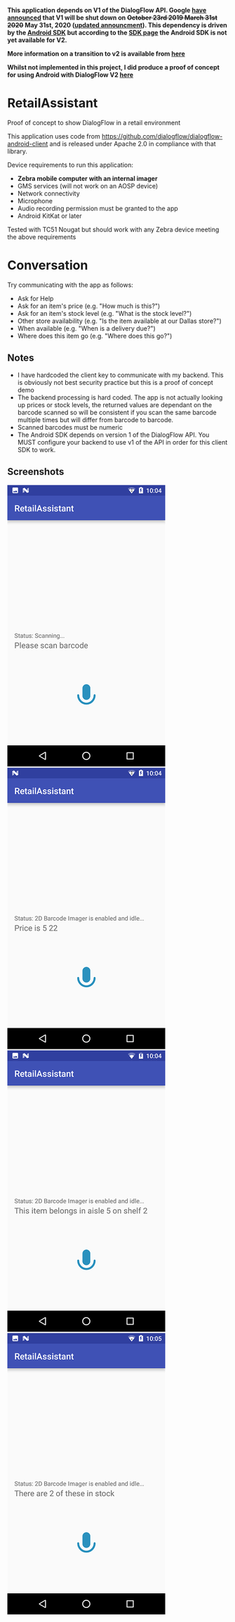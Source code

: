 **This application depends on V1 of the DialogFlow API.  Google [have announced](https://blog.dialogflow.com/post/migrate-to-dialogflow-api-v2/) that V1 will be shut down on ~~October 23rd 2019 March 31st 2020~~ May 31st, 2020 ([updated announcment](https://cloud.google.com/dialogflow/docs/release-notes#November_14_2019)).  This dependency is driven by the [Android SDK](https://github.com/dialogflow/dialogflow-android-client) but according to the [SDK page](https://dialogflow.com/docs/sdks) the Android SDK is not yet available for V2.**

**More information on a transition to v2 is available from [here](Transitioning_To_V2.md)**

**Whilst not implemented in this project, I did produce a proof of concept for using Android with DialogFlow V2 [here](https://github.com/darryncampbell/AndroidV2DialogFlow)**

# RetailAssistant
Proof of concept to show DialogFlow in a retail environment

This application uses code from https://github.com/dialogflow/dialogflow-android-client and is released under Apache 2.0 in compliance with that library.

Device requirements to run this application:
- **Zebra mobile computer with an internal imager**
- GMS services (will not work on an AOSP device)
- Network connectivity
- Microphone
- Audio recording permission must be granted to the app
- Android KitKat or later

Tested with TC51 Nougat but should work with any Zebra device meeting the above requirements

# Conversation 
Try communicating with the app as follows:
- Ask for Help
- Ask for an item's price (e.g. "How much is this?")
- Ask for an item's stock level (e.g. "What is the stock level?")
- Other store availability (e.g. "Is the item available at our Dallas store?")
- When available (e.g. "When is a delivery due?")
- Where does this item go (e.g. "Where does this go?")


## Notes
- I have hardcoded the client key to communicate with my backend.  This is obviously not best security practice but this is a proof of concept demo
- The backend processing is hard coded.  The app is not actually looking up prices or stock levels, the returned values are dependant on the barcode scanned so will be consistent if you scan the same barcode multiple times but will differ from barcode to barcode.
- Scanned barcodes must be numeric
- The Android SDK depends on version 1 of the DialogFlow API.  You MUST configure your backend to use v1 of the API in order for this client SDK to work.

## Screenshots

![Screenshot 1](https://raw.githubusercontent.com/darryncampbell/RetailAssistant/master/screens/001.png)
![Screenshot 2](https://raw.githubusercontent.com/darryncampbell/RetailAssistant/master/screens/002.png)
![Screenshot 3](https://raw.githubusercontent.com/darryncampbell/RetailAssistant/master/screens/003.png)
![Screenshot 4](https://raw.githubusercontent.com/darryncampbell/RetailAssistant/master/screens/004.png)
